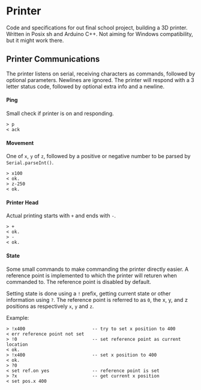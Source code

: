 # Printer

Code and specifications for out final school project, building a 3D printer.
Written in Posix sh and Arduino C++. Not aiming for Windows compatibility, but
it might work there.

## Printer Communications

The printer listens on serial, receiving characters as commands, followed by
optional parameters. Newlines are ignored. The printer will respond with a 3
letter status code, followed by optional extra info and a newline.

#### Ping

Small check if printer is on and responding.

    > p
    < ack

#### Movement

One of `x`, `y` of `z`, followed by a positive or negative number to be parsed
by `Serial.parseInt()`.

    > x100
    < ok.
    > z-250
    < ok.

#### Printer Head

Actual printing starts with `+` and ends with `-`.

    > +
    < ok.
    > -
    < ok.

#### State

Some small commands to make commanding the printer directly easier. A reference point is implemented to which the printer will returen when commanded to. The reference point is disabled by default.

Setting state is done using a `!` prefix, getting current state or other information using `?`. The reference point is referred to as `0`, the x, y, and z positions as respectively `x`, `y` and `z`.

Example:

    > !x400                         -- try to set x position to 400
    < err reference point not set
    > !0                            -- set reference point as current location
    < ok.
    > !x400                         -- set x position to 400
    < ok.
    > ?0
    < set ref.on yes                -- reference point is set
    > ?x                            -- get current x position
    < set pos.x 400
